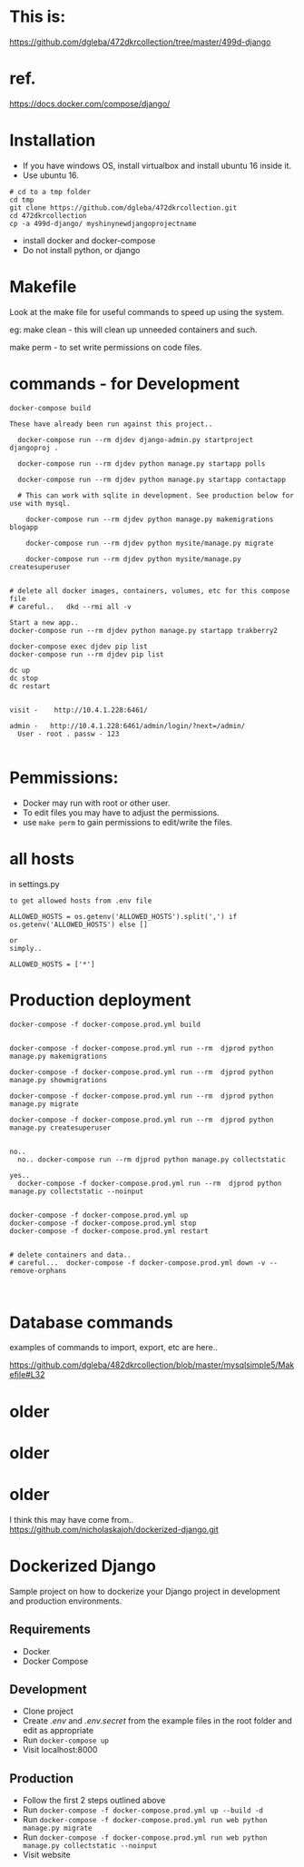 
# This is:

https://github.com/dgleba/472dkrcollection/tree/master/499d-django


# ref.

https://docs.docker.com/compose/django/


# Installation

- If you have windows OS, install virtualbox and install ubuntu 16 inside it.
- Use ubuntu 16.

```
# cd to a tmp folder
cd tmp
git clone https://github.com/dgleba/472dkrcollection.git
cd 472dkrcollection
cp -a 499d-django/ myshinynewdjangoprojectname
```

- install docker and docker-compose
- Do not install python, or django

# Makefile

Look at the make file for useful commands to speed up using the system.

eg: make clean - this will clean up unneeded containers and such.

make perm   -   to set write permissions on code files.


# commands - for Development

```
docker-compose build

These have already been run against this project..

  docker-compose run --rm djdev django-admin.py startproject djangoproj .

  docker-compose run --rm djdev python manage.py startapp polls
  
  docker-compose run --rm djdev python manage.py startapp contactapp
  
  # This can work with sqlite in development. See production below for use with mysql.

    docker-compose run --rm djdev python manage.py makemigrations blogapp

    docker-compose run --rm djdev python mysite/manage.py migrate

    docker-compose run --rm djdev python mysite/manage.py createsuperuser


# delete all docker images, containers, volumes, etc for this compose file
# careful..   dkd --rmi all -v

Start a new app..
docker-compose run --rm djdev python manage.py startapp trakberry2

docker-compose exec djdev pip list
docker-compose run --rm djdev pip list

dc up
dc stop
dc restart


visit -    http://10.4.1.228:6461/

admin -   http://10.4.1.228:6461/admin/login/?next=/admin/
  User - root . passw - 123


```

# Pemmissions:

- Docker may run with root or other user.
- To edit files you may have to adjust the permissions.
- use `make perm` to gain permissions to edit/write the files.

# all hosts

in settings.py

```
to get allowed hosts from .env file

ALLOWED_HOSTS = os.getenv('ALLOWED_HOSTS').split(',') if os.getenv('ALLOWED_HOSTS') else []

or
simply..

ALLOWED_HOSTS = ['*']

```

# Production deployment

```
docker-compose -f docker-compose.prod.yml build


docker-compose -f docker-compose.prod.yml run --rm  djprod python manage.py makemigrations

docker-compose -f docker-compose.prod.yml run --rm  djprod python manage.py showmigrations

docker-compose -f docker-compose.prod.yml run --rm  djprod python manage.py migrate

docker-compose -f docker-compose.prod.yml run --rm  djprod python manage.py createsuperuser


no..
  no.. docker-compose run --rm djprod python manage.py collectstatic

yes..
  docker-compose -f docker-compose.prod.yml run --rm  djprod python manage.py collectstatic --noinput


docker-compose -f docker-compose.prod.yml up
docker-compose -f docker-compose.prod.yml stop
docker-compose -f docker-compose.prod.yml restart


# delete containers and data..
# careful...  docker-compose -f docker-compose.prod.yml down -v --remove-orphans



```

# Database commands

examples of commands to import, export, etc are here..

https://github.com/dgleba/482dkrcollection/blob/master/mysqlsimple5/Makefile#L32






# older

# older

# older


I think this may have come from..
     https://github.com/nicholaskajoh/dockerized-django.git

# Dockerized Django

Sample project on how to dockerize your Django project in development and production environments.


## Requirements

- Docker
- Docker Compose

## Development

- Clone project
- Create _.env_ and _.env.secret_ from the example files in the root folder and edit as appropriate
- Run `docker-compose up`
- Visit localhost:8000

## Production

- Follow the first 2 steps outlined above
- Run `docker-compose -f docker-compose.prod.yml up --build -d`
- Run `docker-compose -f docker-compose.prod.yml run web python manage.py migrate`
- Run `docker-compose -f docker-compose.prod.yml run web python manage.py collectstatic --noinput`
- Visit website
